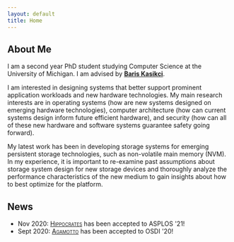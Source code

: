 ```yaml
---
layout: default
title: Home
---
```


## About Me

I am a second year PhD student studying Computer Science at the University of
Michigan. I am advised by [**Baris Kasikci**][baris-homepage].

I am interested in designing systems that better support prominent application
workloads and new hardware technologies. My main research interests are in
operating systems (how are new systems designed on emerging hardware
technologies), computer architecture (how can current systems design inform
future efficient hardware), and security (how can all of these new hardware
and software systems guarantee safety going forward). 

My latest work has been in developing storage systems for emerging persistent
storage technologies, such as non-volatile main memory (NVM). In my experience,
it is important to re-examine past assumptions about storage system design
for new storage devices and thoroughly analyze the performance characteristics
of the new medium to gain insights about how to best optimize for the platform.

## News

- Nov 2020: [<span style="font-variant:small-caps;">Hippocrates</span>](pub) has been accepted to ASPLOS '21!
- Sept 2020: [<span style="font-variant:small-caps;">Agamotto</span>](pub) has been accepted to OSDI '20!

[baris-homepage]: https://web.eecs.umich.edu/~barisk/

